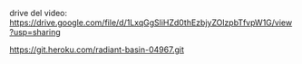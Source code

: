 drive del video: https://drive.google.com/file/d/1LxqGgSliHZd0thEzbjyZOlzpbTfvpW1G/view?usp=sharing 

https://git.heroku.com/radiant-basin-04967.git